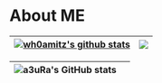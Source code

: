 # About ME


| <a href="https://github.com/anuraghazra/github-readme-stats"><img align="center" src="https://github-readme-stats.vercel.app/api?username=wh0amitz&show_icons=true&include_all_commits=true&theme=tokyonight&hide_border=true&hide=contribs" alt="wh0amitz's github stats" /></a> | <a href="https://github.com/anuraghazra/github-readme-stats"><img align="center" src="https://github-readme-stats.vercel.app/api/top-langs/?username=wh0amitz&layout=compact&theme=onedark&hide_border=true" /></a> |
| ------------- | ------------- |


|![a3uRa's GitHub stats](https://github-readme-stats.vercel.app/api?username=mo0rain&theme=shades-of-purple&show_icons=true)||
|---|---|
